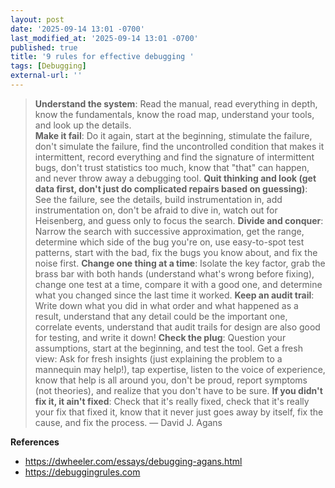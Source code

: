 ```yaml
---
layout: post
date: '2025-09-14 13:01 -0700'
last_modified_at: '2025-09-14 13:01 -0700'
published: true
title: '9 rules for effective debugging '
tags: [Debugging]
external-url: ''
---
```


> **Understand the system**: Read the manual, read everything in depth, know the fundamentals, know the road map, understand your tools, and look up the details.  
> **Make it fail**: Do it again, start at the beginning, stimulate the failure, don't simulate the failure, find the uncontrolled condition that makes it intermittent, record everything and find the signature of intermittent bugs, don't trust statistics too much, know that "that" can happen, and never throw away a debugging tool.
> **Quit thinking and look (get data first, don't just do complicated repairs based on guessing)**: See the failure, see the details, build instrumentation in, add instrumentation on, don't be afraid to dive in, watch out for Heisenberg, and guess only to focus the search.
> **Divide and conquer**: Narrow the search with successive approximation, get the range, determine which side of the bug you're on, use easy-to-spot test patterns, start with the bad, fix the bugs you know about, and fix the noise first.
> **Change one thing at a time**: Isolate the key factor, grab the brass bar with both hands (understand what's wrong before fixing), change one test at a time, compare it with a good one, and determine what you changed since the last time it worked.
> **Keep an audit trail**: Write down what you did in what order and what happened as a result, understand that any detail could be the important one, correlate events, understand that audit trails for design are also good for testing, and write it down!
> **Check the plug**: Question your assumptions, start at the beginning, and test the tool.
Get a fresh view: Ask for fresh insights (just explaining the problem to a mannequin may help!), tap expertise, listen to the voice of experience, know that help is all around you, don't be proud, report symptoms (not theories), and realize that you don't have to be sure.
> **If you didn't fix it, it ain't fixed**: Check that it's really fixed, check that it's really your fix that fixed it, know that it never just goes away by itself, fix the cause, and fix the process.
> — David J. Agans

<!-- more -->

**References**

- <https://dwheeler.com/essays/debugging-agans.html>  
- <https://debuggingrules.com>
